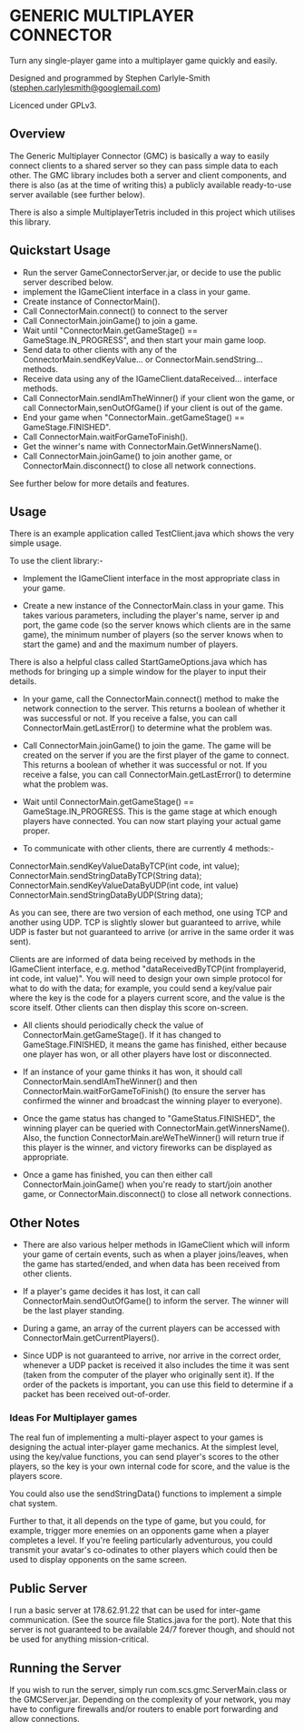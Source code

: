 # GENERIC MULTIPLAYER CONNECTOR

Turn any single-player game into a multiplayer game quickly and easily.

Designed and programmed by Stephen Carlyle-Smith (stephen.carlylesmith@googlemail.com)

Licenced under GPLv3.


## Overview
The Generic Multiplayer Connector (GMC) is basically a way to easily connect clients to a shared server so they can pass simple data to each other.  The GMC library includes both a server and client components, and there is also (as at the time of writing this) a publicly available ready-to-use server available (see further below).

There is also a simple MultiplayerTetris included in this project which utilises this library.

## Quickstart Usage
* Run the server GameConnectorServer.jar, or decide to use the public server described below.
* implement the IGameClient interface in a class in your game.
* Create instance of ConnectorMain().
* Call ConnectorMain.connect() to connect to the server
* Call ConnectorMain.joinGame() to join a game.
* Wait until "ConnectorMain.getGameStage() == GameStage.IN_PROGRESS", and then start your main game loop.
* Send data to other clients with any of the ConnectorMain.sendKeyValue... or ConnectorMain.sendString... methods.
* Receive data using any of the IGameClient.dataReceived... interface methods.
* Call ConnectorMain.sendIAmTheWinner() if your client won the game, or call ConnectorMain,senOutOfGame() if your client is out of the game.
* End your game when "ConnectorMain..getGameStage() == GameStage.FINISHED".
* Call ConnectorMain.waitForGameToFinish().
* Get the winner's name with ConnectorMain.GetWinnersName().
* Call ConnectorMain.joinGame() to join another game, or ConnectorMain.disconnect() to close all network connections.

See further below for more details and features.


## Usage
There is an example application called TestClient.java which shows the very simple usage.

To use the client library:-

* Implement the IGameClient interface in the most appropriate class in your game.

* Create a new instance of the ConnectorMain.class in your game.  This takes various parameters, including the player's name, server ip and port, the game code (so the server knows which clients are in the same game), the minimum number of players (so the server knows when to start the game) and and the maximum number of players.  

There is also a helpful class called StartGameOptions.java which has methods for bringing up a simple window for the player to input their details.

* In your game, call the ConnectorMain.connect() method to make the network connection to the server.  This returns a boolean of whether it was successful or not.  If you receive a false, you can call ConnectorMain.getLastError() to determine what the problem was.

* Call ConnectorMain.joinGame() to join the game.  The game will be created on the server if you are the first player of the game to connect.  This returns a boolean of whether it was successful or not.  If you receive a false, you can call ConnectorMain.getLastError() to determine what the problem was.

* Wait until ConnectorMain.getGameStage() == GameStage.IN_PROGRESS.  This is the game stage at which enough players have connected.  You can now start playing your actual game proper.

* To communicate with other clients, there are currently 4 methods:-

ConnectorMain.sendKeyValueDataByTCP(int code, int value);
ConnectorMain.sendStringDataByTCP(String data);
ConnectorMain.sendKeyValueDataByUDP(int code, int value)
ConnectorMain.sendStringDataByUDP(String data);

As you can see, there are two version of each method, one using TCP and another using UDP.  TCP is slightly slower but guaranteed to arrive, while UDP is faster but not guaranteed to arrive (or arrive in the same order it was sent).  

Clients are are informed of data being received by methods in the IGameClient interface, e.g. method "dataReceivedByTCP(int fromplayerid, int code, int value)".  You will need to design your own simple protocol for what to do with the data; for example, you could send a key/value pair where the key is the code for a players current score, and the value is the score itself.  Other clients can then display this score on-screen.  

* All clients should periodically check the value of ConnectorMain.getGameStage().  If it has changed to GameStage.FINISHED, it means the game has finished, either because one player has won, or all other players have lost or disconnected.

* If an instance of your game thinks it has won, it should call ConnectorMain.sendIAmTheWinner() and then ConnectorMain.waitForGameToFinish() (to ensure the server has confirmed the winner and broadcast the winning player to everyone).

* Once the game status has changed to "GameStatus.FINISHED", the winning player can be queried with ConnectorMain.getWinnersName().  Also, the function ConnectorMain.areWeTheWinner() will return true if this player is the winner, and victory fireworks can be displayed as appropriate.

* Once a game has finished, you can then either call ConnectorMain.joinGame() when you're ready to start/join another game, or ConnectorMain.disconnect() to close all network connections.


## Other Notes
* There are also various helper methods in IGameClient which will inform your game of certain events, such as when a player joins/leaves, when the game has started/ended, and when data has been received from other clients.

* If a player's game decides it has lost, it can call ConnectorMain.sendOutOfGame() to inform the server.  The winner will be the last player standing.

* During a game, an array of the current players can be accessed with ConnectorMain.getCurrentPlayers().

* Since UDP is not guaranteed to arrive, nor arrive in the correct order, whenever a UDP packet is received it also includes the time it was sent (taken from the computer of the player who originally sent it).  If the order of the packets is important, you can use this field to determine if a packet has been received out-of-order.


### Ideas For Multiplayer games
The real fun of implementing a multi-player aspect to your games is designing the actual inter-player game mechanics.  At the simplest level, using the key/value functions, you can send player's scores to the other players, so the key is your own internal code for score, and the value is the players score.

You could also use the sendStringData() functions to implement a simple chat system.

Further to that, it all depends on the type of game, but you could, for example, trigger more enemies on an opponents game when a player completes a level.  If you're feeling particularly adventurous, you could transmit your avatar's co-odinates to other players which could then be used to display opponents on the same screen.


## Public Server
I run a basic server at 178.62.91.22 that can be used for inter-game communication.  (See the source file Statics.java for the port).  Note that this server is not guaranteed to be available 24/7 forever though, and should not be used for anything mission-critical.


## Running the Server
If you wish to run the server, simply run com.scs.gmc.ServerMain.class or the GMCServer.jar.  Depending on the complexity of your network, you may have to configure firewalls and/or routers to enable port forwarding and allow connections.


